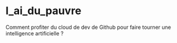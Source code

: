 # l_ai_du_pauvre
Comment profiter du cloud de dev de Github pour faire tourner une intelligence artificielle ?
